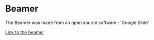 # Beamer

The Beamer was made from an open source software : 'Google Slide'

[Link to the beamer](https://docs.google.com/presentation/d/1ozLn-yPUWIwmqwekZh9mAuMKBKdoe1JMnZ-eBBxN8z4/edit?usp=sharing)
